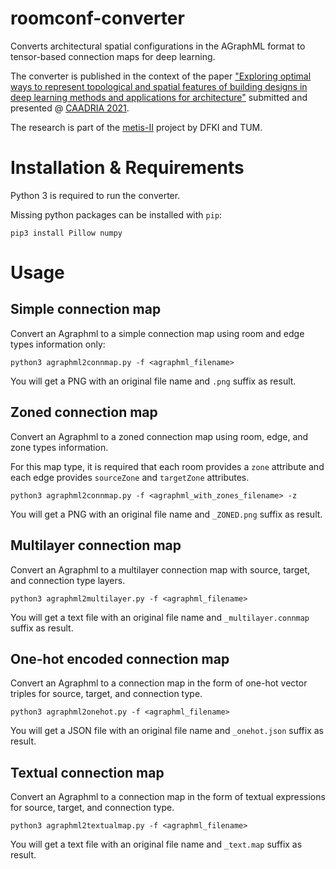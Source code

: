 # roomconf-converter
Converts architectural spatial configurations in the AGraphML format to tensor-based connection maps for deep learning.

The converter is published in the context of the paper ["Exploring optimal ways to represent topological and spatial features of building designs in deep learning methods and applications for architecture"](http://papers.cumincad.org/cgi-bin/works/paper/caadria2021_086) submitted and presented @ [CAADRIA 2021](https://caadria2021.org/).

The research is part of the [metis-II](https://www.ar.tum.de/en/ai/research/artificial-intelligence/ksd-research-group/funded-projects/) project by DFKI and TUM.

# Installation & Requirements

Python 3 is required to run the converter.

Missing python packages can be installed with `pip`:

`pip3 install Pillow numpy`

# Usage

## Simple connection map

Convert an Agraphml to a simple connection map using room and edge types information only:

`python3 agraphml2connmap.py -f <agraphml_filename>`

You will get a PNG with an original file name and `.png` suffix as result.

## Zoned connection map

Convert an Agraphml to a zoned connection map using room, edge, and zone types information.

For this map type, it is required that each room provides a `zone` attribute and each edge provides `sourceZone` and `targetZone` attributes.

`python3 agraphml2connmap.py -f <agraphml_with_zones_filename> -z`

You will get a PNG with an original file name and `_ZONED.png` suffix as result.

## Multilayer connection map

Convert an Agraphml to a multilayer connection map with source, target, and connection type layers.

`python3 agraphml2multilayer.py -f <agraphml_filename>`

You will get a text file with an original file name and `_multilayer.connmap` suffix as result.

## One-hot encoded connection map

Convert an Agraphml to a connection map in the form of one-hot vector triples for source, target, and connection type.

`python3 agraphml2onehot.py -f <agraphml_filename>`

You will get a JSON file with an original file name and `_onehot.json` suffix as result.

## Textual connection map

Convert an Agraphml to a connection map in the form of textual expressions for source, target, and connection type.

`python3 agraphml2textualmap.py -f <agraphml_filename>`

You will get a text file with an original file name and `_text.map` suffix as result.
